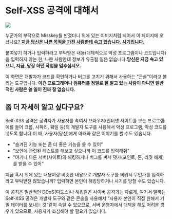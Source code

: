 # Self-XSS 공격에 대해서

![](/img/docs/for-users/resources/self-xss/console_warn.png)

누군가의 부탁으로 Misskey를 만졌더니 위에 있는 이미지처럼 되어서 이 페이지에 오셨나요? <u>**지금 당신은 나쁜 목적을 가진 사람한테 속고 있습니다. 사기입니다.**</u>

붙여넣기 하거나 입력하라고 부탁받은 내용(대체적으로 악성 프로그램이나 코드입니다)을 입력하지 않는 한, 나쁜 사람한테 정보가 유출될 일은 없습니다.**당신은 지금 속고 있으니, 지금, 당장 하던 작업을 멈추십시오.**

이 화면은 개발자가 코드를 확인하거나 버그를 고치기 위해서 사용하는 "콘솔"이라고 불리는 도구입니다. **이건 프로그래머나 컴퓨터를 정말로 잘 알고 있는 사람이 아니면 일반적인 사람은 쓸 일이 진짜 잘 없습니다.**

## 좀 더 자세히 알고 싶다구요?

Self-XSS 공격은 공격자가 사용자를 속여서 브라우저(인터넷 사이트를 보는 프로그램: 예를 들어 크롬, 사파리, 웨일 등)의 개발자 도구를 사용해서 악성 프로그램, 악성 코드를 넣도록 합니다.이 때, 사용자(당신)에게 아래와 같은 이야기를 할 수도 있습니다.

- "숨겨진 기능 또는 좀 더 좋은 기능을 쓸 수 있어"
- "보안에 관련된 테스트를 해보고 싶으니까 이 코드를 입력해줘"
- "여기나 다른 서버(사이트)의 해킹하거나 버그를 써서 댓가(포인트, 돈, 리밋 해제)를 받을 수 있어"

지금 혹시 위에 있는 내용이랑 비슷한 내용으로 개발자 도구를 띄워서 무언가를 입력하라고 부탁받진 않았습니까? 입력하면 본인이 해킹당하거나 사기를 당할 수도 있습니다.

이 공격은 일반적인 DDoS(디도스)나 해킹같은 사이버 공격과는 다르게, 여기서 말하는 Self-XSS 공격은 개발자 도구와 같은 콘솔을 사용해서 "사용자 본인이 직접 원해서 기밀 데이터를 보내는 것"같이 속일 수 있으므로, 서버 운영자에서 대책을 해도 어려운 경우가 있으므로, 사용자가 조심해야 할 필요가 있습니다.
